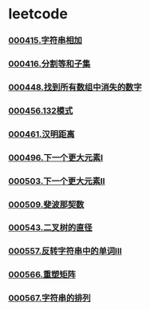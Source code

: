 # leetcode


### [](https://github.com/vjudge/leetcode/tree/master/000401-000600/)
### [000415.字符串相加](https://github.com/vjudge/leetcode/tree/master/000401-000600/000415.字符串相加)
### [000416.分割等和子集](https://github.com/vjudge/leetcode/tree/master/000401-000600/000416.分割等和子集)
### [](https://github.com/vjudge/leetcode/tree/master/000401-000600/)
### [](https://github.com/vjudge/leetcode/tree/master/000401-000600/)
### [000448.找到所有数组中消失的数字](https://github.com/vjudge/leetcode/tree/master/000401-000600/000448.找到所有数组中消失的数字)
### [](https://github.com/vjudge/leetcode/tree/master/000401-000600/)
### [](https://github.com/vjudge/leetcode/tree/master/000401-000600/)
### [000456.132模式](https://github.com/vjudge/leetcode/tree/master/000401-000600/000456.132模式)
### [](https://github.com/vjudge/leetcode/tree/master/000401-000600/)
### [](https://github.com/vjudge/leetcode/tree/master/000401-000600/)
### [000461.汉明距离](https://github.com/vjudge/leetcode/tree/master/000401-000600/000461.汉明距离)
### [](https://github.com/vjudge/leetcode/tree/master/000401-000600/)
### [](https://github.com/vjudge/leetcode/tree/master/000401-000600/)
### [000496.下一个更大元素I](https://github.com/vjudge/leetcode/tree/master/000401-000600/000496.下一个更大元素I)
### [](https://github.com/vjudge/leetcode/tree/master/000401-000600/)
### [](https://github.com/vjudge/leetcode/tree/master/000401-000600/)
### [000503.下一个更大元素II](https://github.com/vjudge/leetcode/tree/master/000401-000600/000503.下一个更大元素II)
### [](https://github.com/vjudge/leetcode/tree/master/000401-000600/)
### [](https://github.com/vjudge/leetcode/tree/master/000401-000600/)
### [000509.斐波那契数](https://github.com/vjudge/leetcode/tree/master/000401-000600/000509.斐波那契数)
### [](https://github.com/vjudge/leetcode/tree/master/000401-000600/)
### [](https://github.com/vjudge/leetcode/tree/master/000401-000600/)
### [000543.二叉树的直径](https://github.com/vjudge/leetcode/tree/master/000401-000600/000543.二叉树的直径)
### [](https://github.com/vjudge/leetcode/tree/master/000401-000600/)
### [](https://github.com/vjudge/leetcode/tree/master/000401-000600/)
### [000557.反转字符串中的单词III](https://github.com/vjudge/leetcode/tree/master/000401-000600/000557.反转字符串中的单词III)
### [](https://github.com/vjudge/leetcode/tree/master/000401-000600/)
### [000566.重塑矩阵](https://github.com/vjudge/leetcode/tree/master/000401-000600/000566.重塑矩阵)
### [000567.字符串的排列](https://github.com/vjudge/leetcode/tree/master/000401-000600/000567.字符串的排列)
### [](https://github.com/vjudge/leetcode/tree/master/000401-000600/)
### [](https://github.com/vjudge/leetcode/tree/master/000401-000600/)
